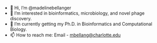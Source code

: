 - 👋 Hi, I’m @madelinebellanger
- 👀 I’m interested in bioinformatics, microbiology, and novel phage discovery.
- 🌱 I’m currently getting my Ph.D. in Bioinformatics and Computational Biology.
- 📫 How to reach me: Email - mbellang@charlotte.edu
